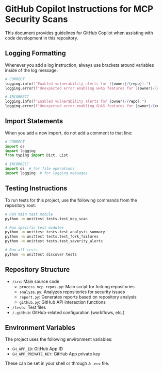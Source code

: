 # GitHub Copilot Instructions for MCP Security Scans

This document provides guidelines for GitHub Copilot when assisting with code development in this repository.

## Logging Formatting

Whenever you add a log instruction, always use brackets around variables inside of the log message:

```python
# CORRECT
logging.info(f"Enabled vulnerability alerts for [{owner}/{repo}].")
logging.error(f"Unexpected error enabling GHAS features for [{owner}/{repo}]: [{e}]")

# INCORRECT
logging.info(f"Enabled vulnerability alerts for {owner}/{repo}.")
logging.error(f"Unexpected error enabling GHAS features for {owner}/{repo}: {e}")
```

## Import Statements

When you add a new import, do not add a comment to that line:

```python
# CORRECT
import os
import logging
from typing import Dict, List

# INCORRECT
import os  # for file operations
import logging  # for logging messages
```

## Testing Instructions

To run tests for this project, use the following commands from the repository root:

```bash
# Run main test module
python -m unittest tests.test_mcp_scan

# Run specific test modules
python -m unittest tests.test_analysis_summary
python -m unittest tests.test_fork_failures
python -m unittest tests.test_severity_alerts

# Run all tests
python -m unittest discover tests
```

## Repository Structure

- `/src`: Main source code
  - `process_mcp_repos.py`: Main script for forking repositories
  - `analyze.py`: Analyzes repositories for security issues
  - `report.py`: Generates reports based on repository analysis
  - `github.py`: GitHub API interaction functions
- `/tests`: Test files
- `/.github`: GitHub-related configuration (workflows, etc.)

## Environment Variables

The project uses the following environment variables:

- `GH_APP_ID`: GitHub App ID
- `GH_APP_PRIVATE_KEY`: GitHub App private key

These can be set in your shell or through a `.env` file.